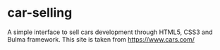 # car-selling
A simple interface to sell cars development through HTML5, CSS3 and Bulma framework. 
This site is taken from https://www.cars.com/
